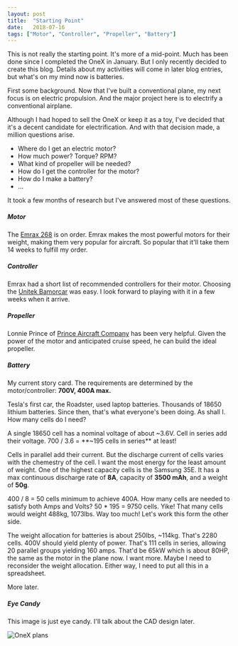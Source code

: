 ```yaml
---
layout: post
title:  "Starting Point"
date:   2018-07-16
tags: ["Motor", "Controller", "Propeller", "Battery"]
---
```


This is not really the starting point.  It's more of a mid-point.  Much has been done since I completed the OneX in January.  But I only recently decided to create this blog. Details about my activities will come in later blog entries, but what's on my mind now is batteries.

First some background.  Now that I've built a conventional plane, my next focus is on electric propulsion.  And the major project here is to electrify a conventional airplane. 

Although I had hoped to sell the OneX or keep it as a toy, I've decided that it's a decent candidate for electrification.  And with that decision made, a million questions arise.

 * Where do I get an electric motor?
 * How much power? Torque? RPM?
 * What kind of propeller will be needed?
 * How do I get the controller for the motor?
 * How do I make a battery?
 * ...
 
It took a few months of research but I've answered most of these questions.

##### Motor

The [Emrax 268](http://emrax.com/products/emrax-268/) is on order.  Emrax makes the most powerful motors for their weight, making them very popular for aircraft.  So popular that it'll take them 14 weeks to fulfill my order.

##### Controller

Emrax had a short list of recommended controllers for their motor.  Choosing the [Unitek Bamorcar](https://www.unitek-industrie-elektronik.de/bamocar-d3) was easy.  I look forward to playing with it in a few weeks when it arrive.

##### Propeller

Lonnie Prince of [Prince Aircraft Company](http://www.princeaircraft.com/) has been very helpful.  Given the power of the motor and anticipated cruise speed, he can build the ideal propeller.

##### Battery

My current story card.  The requirements are determined by the motor/controller: **700V, 400A max.**

Tesla's first car, the Roadster, used laptop batteries.  Thousands of 18650 lithium batteries.  Since then, that's what everyone's been doing.  As shall I.  How many cells do I need?

A single 18650 cell has a nominal voltage of about ~3.6V.  Cell in series add their voltage. 700 / 3.6 = **~195 cells in series** at least!

Cells in parallel add their current.  But the discharge current of cells varies with the chemestry of the cell.  I want the most energy for the least amount of weight.  One of the highest capacity cells is the Samsung 35E.  It has a max continuous discharge rate of **8A**, capacity of **3500 mAh**, and a weight of **50g**.   
 
400 / 8 = 50 cells minimum to achieve 400A.  How many cells are needed to satisfy both Amps and Volts?  50 * 195 = 9750 cells. Yike!  That many cells would weight 488kg, 1073lbs.  Way too much!  Let's work this form the other side.

The weight allocation for batteries is about 250lbs, ~114kg.  That's 2280 cells.  400V should yield plenty of power.  That's 111 cells in series, allowing 20 parallel groups yielding 160 amps.  That'd be 65kW which is about 80HP, the same as the motor in the plane now.  I want more.  Maybe I need to reconsider the weight allocation.  Either way, I need to put all this in a spreadsheet.  

More later.

##### Eye Candy

This image is just eye candy.  I'll talk about the CAD design later.

![OneX plans](/eflight/img/2018-07-16/1.jpg)


